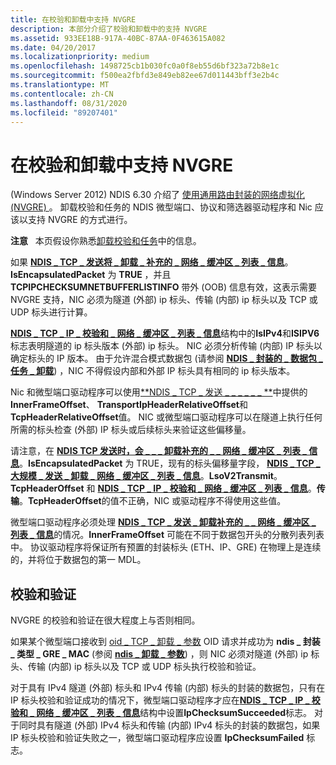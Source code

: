 ```yaml
---
title: 在校验和卸载中支持 NVGRE
description: 本部分介绍了校验和卸载中的支持 NVGRE
ms.assetid: 933EE18B-917A-40BC-87AA-0F463615A082
ms.date: 04/20/2017
ms.localizationpriority: medium
ms.openlocfilehash: 1498725cb1b030fc0a0f8eb55d6bf323a72b8e1c
ms.sourcegitcommit: f500ea2fbfd3e849eb82ee67d011443bff3e2b4c
ms.translationtype: MT
ms.contentlocale: zh-CN
ms.lasthandoff: 08/31/2020
ms.locfileid: "89207401"
---
```

# <a name="supporting-nvgre-in-checksum-offload"></a>在校验和卸载中支持 NVGRE


 (Windows Server 2012) NDIS 6.30 介绍了 [使用通用路由封装的网络虚拟化 (NVGRE) ](network-virtualization-using-generic-routing-encapsulation--nvgre--task-offload.md)。 卸载校验和任务的 NDIS 微型端口、协议和筛选器驱动程序和 Nic 应该以支持 NVGRE 的方式进行。

**注意**   本页假设你熟悉[卸载校验和任务](offloading-checksum-tasks.md)中的信息。

 

如果 [**NDIS \_ TCP \_ 发送将 \_ 卸载 \_ 补充的 \_ 网络 \_ 缓冲区 \_ 列表 \_ 信息**](/windows-hardware/drivers/ddi/ndis/ns-ndis-_ndis_tcp_send_offloads_supplemental_net_buffer_list_info)。**IsEncapsulatedPacket** 为 **TRUE** ，并且 **TCPIPCHECKSUMNETBUFFERLISTINFO** 带外 (OOB) 信息有效，这表示需要 NVGRE 支持，NIC 必须为隧道 (外部) ip 标头、传输 (内部) ip 标头以及 TCP 或 UDP 标头进行计算。

[**NDIS \_ TCP \_ IP \_ 校验和 \_ 网络 \_ 缓冲区 \_ 列表 \_ 信息**](/windows-hardware/drivers/ddi/ndis/ns-ndis-_ndis_tcp_ip_checksum_net_buffer_list_info)结构中的**IsIPv4**和**ISIPV6**标志表明隧道的 ip 标头版本 (外部) ip 标头。 NIC 必须分析传输 (内部) IP 标头以确定标头的 IP 版本。 由于允许混合模式数据包 (请参阅 [**NDIS \_ 封装的 \_ 数据包 \_ 任务 \_ 卸载**](/windows-hardware/drivers/ddi/ntddndis/ns-ntddndis-_ndis_encapsulated_packet_task_offload)) ，NIC 不得假设内部和外部 IP 标头具有相同的 ip 标头版本。

Nic 和微型端口驱动程序可以使用[**NDIS \_ TCP \_ 发送 \_ \_ \_ \_ \_ \_ **](/windows-hardware/drivers/ddi/ndis/ns-ndis-_ndis_tcp_send_offloads_supplemental_net_buffer_list_info)中提供的**InnerFrameOffset**、 **TransportIpHeaderRelativeOffset**和**TcpHeaderRelativeOffset**值。 NIC 或微型端口驱动程序可以在隧道上执行任何所需的标头检查 (外部) IP 标头或后续标头来验证这些偏移量。

请注意，在 [**NDIS TCP 发送时，会 \_ \_ \_ 卸载补充的 \_ \_ 网络 \_ 缓冲区 \_ 列表 \_ 信息**](/windows-hardware/drivers/ddi/ndis/ns-ndis-_ndis_tcp_send_offloads_supplemental_net_buffer_list_info)。**IsEncapsulatedPacket** 为 TRUE，现有的标头偏移量字段， [**NDIS \_ TCP \_ 大规模 \_ 发送 \_ 卸载 \_ 网络 \_ 缓冲区 \_ 列表 \_ 信息**](/windows-hardware/drivers/ddi/ndis/ns-ndis-_ndis_tcp_large_send_offload_net_buffer_list_info)。**LsoV2Transmit**。**TcpHeaderOffset** 和 [**NDIS \_ TCP \_ IP \_ 校验和 \_ 网络 \_ 缓冲区 \_ 列表 \_ 信息**](/windows-hardware/drivers/ddi/ndis/ns-ndis-_ndis_tcp_ip_checksum_net_buffer_list_info)。**传输**。**TcpHeaderOffset**的值不正确，NIC 或驱动程序不得使用这些值。

微型端口驱动程序必须处理 [**NDIS \_ TCP \_ 发送 \_ 卸载补充的 \_ \_ 网络 \_ 缓冲区 \_ 列表 \_ 信息**](/windows-hardware/drivers/ddi/ndis/ns-ndis-_ndis_tcp_send_offloads_supplemental_net_buffer_list_info)的情况。**InnerFrameOffset** 可能在不同于数据包开头的分散列表列表中。 协议驱动程序将保证所有预置的封装标头 (ETH、IP、GRE) 在物理上是连续的，并将位于数据包的第一 MDL。

## <a name="checksum-validation"></a>校验和验证


NVGRE 的校验和验证在很大程度上与否则相同。

如果某个微型端口接收到 [oid \_ TCP \_ 卸载 \_ 参数](./oid-tcp-offload-parameters.md) OID 请求并成功为 **ndis \_ 封装 \_ 类型 \_ GRE \_ MAC** (参阅 [**ndis \_ 卸载 \_ 参数**](/windows-hardware/drivers/ddi/ntddndis/ns-ntddndis-_ndis_offload_parameters)) ，则 NIC 必须对隧道 (外部) ip 标头、传输 (内部) ip 标头以及 TCP 或 UDP 标头执行校验和验证。

对于具有 IPv4 隧道 (外部) 标头和 IPv4 传输 (内部) 标头的封装的数据包，只有在 IP 标头校验和验证成功的情况下，微型端口驱动程序才应在[**NDIS \_ TCP \_ IP \_ 校验和 \_ 网络 \_ 缓冲区 \_ 列表 \_ 信息**](/windows-hardware/drivers/ddi/ndis/ns-ndis-_ndis_tcp_ip_checksum_net_buffer_list_info)结构中设置**IpChecksumSucceeded**标志。 对于同时具有隧道 (外部) IPv4 标头和传输 (内部) IPv4 标头的封装的数据包，如果 IP 标头校验和验证失败之一，微型端口驱动程序应设置 **IpChecksumFailed** 标志。

 

